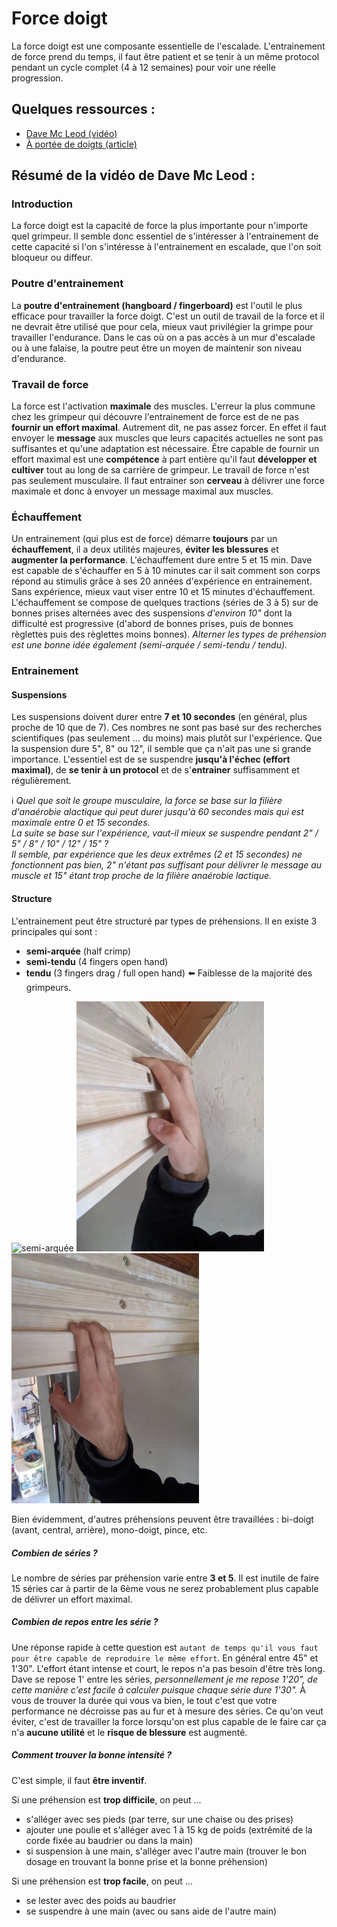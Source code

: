 # Force doigt

La force doigt est une composante essentielle de l'escalade.
L'entrainement de force prend du temps, il faut être patient et se tenir à un même protocol pendant 
un cycle complet (4 à 12 semaines) pour voir une réelle progression.

## Quelques ressources :

- [Dave Mc Leod (vidéo)](https://youtu.be/VeKE5VH5-qg)  
- [À portée de doigts (article)](https://aporteededoigts.com/physique-escalade-entrainement-progression/force/doigts)

## Résumé de la vidéo de Dave Mc Leod :

### Introduction
La force doigt est la capacité de force la plus importante pour n'importe quel grimpeur. Il semble donc essentiel de s'intéresser à l'entrainement de cette capacité si l'on s'intéresse à l'entrainement en escalade, que l'on soit bloqueur ou diffeur.

### Poutre d'entrainement
La **poutre d'entrainement (hangboard / fingerboard)** est l'outil le plus efficace pour travailler la force doigt. C'est un outil de travail de la force et il ne devrait être utilisé que pour cela, mieux vaut privilégier la grimpe pour travailler l'endurance. Dans le cas où on a pas accès à un mur d'escalade ou à une falaise, la poutre peut être un moyen de maintenir son niveau d'endurance.

### Travail de force
La force est l'activation **maximale** des muscles.
L'erreur la plus commune chez les grimpeur qui découvre l'entrainement de force est de ne pas **fournir un effort maximal**. Autrement dit, ne pas assez forcer.
En effet il faut envoyer le **message** aux muscles que leurs capacités actuelles ne sont pas suffisantes et qu'une adaptation est nécessaire.
Être capable de fournir un effort maximal est une **compétence** à part entière qu'il faut **développer et cultiver** tout au long de sa carrière de grimpeur.
Le travail de force n'est pas seulement musculaire. Il faut entrainer son **cerveau** à délivrer une force maximale et donc à envoyer un message maximal aux muscles.

### Échauffement
Un entrainement (qui plus est de force) démarre **toujours** par un **échauffement**, il a deux utilités majeures, **éviter les blessures** et **augmenter la performance**.
L'échauffement dure entre 5 et 15 min. Dave est capable de s'échauffer en 5 à 10 minutes car il sait comment son corps répond au stimulis grâce à ses 20 années d'expérience en entrainement. Sans expérience, mieux vaut viser entre 10 et 15 minutes d'échauffement. L'échauffement se compose de quelques tractions (séries de 3 à 5) sur de bonnes prises alternées avec des suspensions _d'environ 10"_ dont la difficulté est progressive (d'abord de bonnes prises, puis de bonnes règlettes puis des règlettes moins bonnes). _Alterner les types de préhension est une bonne idée également (semi-arquée / semi-tendu / tendu)._

### Entrainement

#### Suspensions
Les suspensions doivent durer entre **7 et 10 secondes** (en général, plus proche de 10 que de 7). Ces nombres ne sont pas basé sur des recherches scientifiques (pas seulement ... du moins) mais plutôt sur l'expérience. Que la suspension dure 5", 8" ou 12", il semble que ça n'ait pas une si grande importance. L'essentiel est de se suspendre **jusqu'à l'échec (effort maximal)**, de **se tenir à un protocol** et de s'**entrainer** suffisamment et régulièrement.  

:information_source: _Quel que soit le groupe musculaire, la force se base sur la filière d'anaérobie alactique qui peut durer jusqu'à 60 secondes mais qui est maximale entre 0 et 15 secondes.  
La suite se base sur l'expérience, vaut-il mieux se suspendre pendant 2" / 5" / 8" / 10" / 12" / 15" ?  
Il semble, par expérience que les deux extrêmes (2 et 15 secondes) ne fonctionnent pas bien, 2" n'étant pas suffisant pour délivrer le message au muscle et 15" étant trop proche de la filière anaérobie lactique._

#### Structure
L'entrainement peut être structuré par types de préhensions. Il en existe 3 principales qui sont :
- **semi-arquée** (half crimp)
- **semi-tendu** (4 fingers open hand)
- **tendu** (3 fingers drag / full open hand) :arrow_left: Faiblesse de la majorité des grimpeurs.  
<div>
 <img src="https://github.com/kozlown/knowledge/blob/main/Escalade/images/semi-arqu%C3%A9e.jpg" alt="semi-arquée" width="300" style="display:inline"/>
 <img src="https://github.com/kozlown/knowledge/blob/main/Escalade/images/semi-tendu.jpg" alt="semi-tendu" width="300" style="display:inline"/>
 <img src="https://github.com/kozlown/knowledge/blob/main/Escalade/images/tendu.jpg" alt="tendu" width="300" style="display:inline"/>
</div>

Bien évidemment, d'autres préhensions peuvent être travaillées : bi-doigt (avant, central, arrière), mono-doigt, pince, etc.

##### Combien de séries ?
Le nombre de séries par préhension varie entre **3 et 5**. Il est inutile de faire 15 séries car à partir de la 6ème vous ne serez probablement plus capable de délivrer un effort maximal. 

##### Combien de **repos** entre les série ? 
Une réponse rapide à cette question est `autant de temps qu'il vous faut pour être capable de reproduire le même effort`. En général entre 45" et 1'30". L'effort étant intense et court, le repos n'a pas besoin d'être très long. Dave se repose 1' entre les séries, _personnellement je me repose 1'20", de cette manière c'est facile à calculer puisque chaque série dure 1'30"._ À vous de trouver la durée qui vous va bien, le tout c'est que votre performance ne décroisse pas au fur et à mesure des séries. Ce qu'on veut éviter, c'est de travailler la force lorsqu'on est plus capable de le faire car ça n'a **aucune utilité** et le **risque de blessure** est augmenté.

##### Comment trouver la bonne **intensité** ? 
C'est simple, il faut **être inventif**.

Si une préhension est **trop difficile**, on peut ...
- s'alléger avec ses pieds (par terre, sur une chaise ou des prises)
- ajouter une poulie et s'alléger avec 1 à 15 kg de poids (extrêmité de la corde fixée au baudrier ou dans la main)
- si suspension à une main, s'alléger avec l'autre main (trouver le bon dosage en trouvant la bonne prise et la bonne préhension)  

Si une préhension est **trop facile**, on peut ...
- se lester avec des poids au baudrier
- se suspendre à une main (avec ou sans aide de l'autre main)



